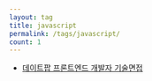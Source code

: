 ```yaml
---
layout: tag
title: javascript
permalink: /tags/javascript/
count: 1
---
```


- [데이트팝 프론트엔드 개발자 기술면접](https://blog.datepop.co.krhttps://blog.datepop.co.kr/javascript-interview-2024-10/)
